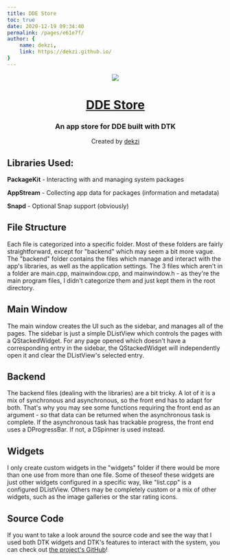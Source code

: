 ```yaml
---
title: DDE Store
toc: true
date: 2020-12-19 09:34:40
permalink: /pages/e61e7f/
author: {
    name: dekzi,
    link: https://dekzi.github.io/
}
---
```


<p align="center"><img src="https://user-images.githubusercontent.com/56656996/99621835-b2d8dc80-29dd-11eb-8183-987e80f8b3a7.png"></p>
<h1 align="center"><a href="https://github.com/dekzi/dde-store">DDE Store</a></h1>
<h3 align="center">An app store for DDE built with DTK</h3>
<p align="center">Created by <a href="https://dekzi.github.io/">dekzi</a></p>

## Libraries Used:
**PackageKit** - Interacting with and managing system packages

**AppStream** - Collecting app data for packages (information and metadata)

**Snapd** - Optional Snap support (obviously)

## File Structure
Each file is categorized into a specific folder. Most of these folders are fairly straightforward, except for "backend" which may seem a bit more vague. The "backend" folder contains the files which manage and interact with the app's libraries, as well as the application settings. The 3 files which aren't in a folder are main.cpp, mainwindow.cpp, and mainwindow.h - as they're the main program files, I didn't categorize them and just kept them in the root directory.

## Main Window
The main window creates the UI such as the sidebar, and manages all of the pages. The sidebar is just a simple DListView which controls the pages with a QStackedWidget. For any page opened which doesn't have a corresponding entry in the sidebar, the QStackedWidget will independently open it and clear the DListView's selected entry.

## Backend
The backend files (dealing with the libraries) are a bit tricky. A lot of it is a mix of synchronous and asynchronous, so the front end has to adapt for both. That's why you may see some functions requiring the front end as an argument - so that data can be returned when the asynchronous task is complete. If the asynchronous task has trackable progress, the front end uses a DProgressBar. If not, a DSpinner is used instead.


## Widgets
I only create custom widgets in the "widgets" folder if there would be more than one use from more than one file. Some of theseof these widgets are just other widgets configured in a specific way, like "list.cpp" is a configured DListView. Others may be completely custom or a mix of other widgets, such as the image galleries or the star rating icons.

## Source Code
If you want to take a look around the source code and see the way that I used both DTK widgets and DTK's features to interact with the system, you can check out [the project's GitHub](https://github.com/dekzi/dde-store)!